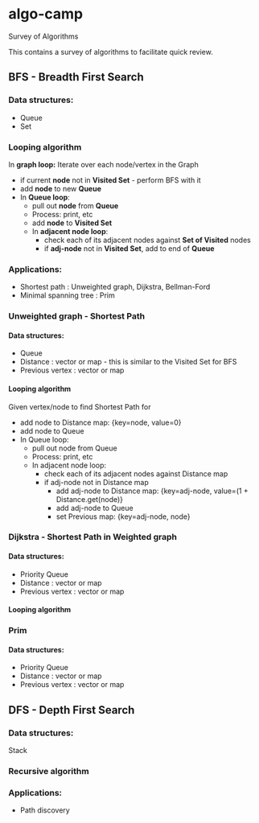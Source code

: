 # algo-camp
Survey of Algorithms

This contains a survey of algorithms to facilitate quick review.

## BFS - Breadth First Search

### Data structures:
* Queue
* Set

### Looping algorithm

In **graph loop:** Iterate over each node/vertex in the Graph
* if current **node** not in **Visited Set** - perform BFS with it
* add **node** to new **Queue**
* In **Queue loop**:
  * pull out **node** from **Queue**
  * Process: print, etc
  * add **node** to **Visited Set**
  * In **adjacent node loop**:
    * check each of its adjacent nodes against **Set of Visited** nodes
    * if **adj-node** not in **Visited Set**, add to end of **Queue**
    
### Applications: 
* Shortest path : Unweighted graph, Dijkstra, Bellman-Ford
* Minimal spanning tree : Prim

### Unweighted graph - Shortest Path

#### Data structures:
* Queue
* Distance : vector or map - this is similar to the Visited Set for BFS
* Previous vertex : vector or map

#### Looping algorithm

Given vertex/node to find Shortest Path for
* add node to Distance map: {key=node, value=0}
* add node to Queue
* In Queue loop:
  * pull out node from Queue
  * Process: print, etc
  * In adjacent node loop:
    * check each of its adjacent nodes against Distance map
    * if adj-node not in Distance map
      * add adj-node to Distance map: {key=adj-node, value=(1 + Distance.get(node)}
      * add adj-node to Queue
      * set Previous map: {key=adj-node, node}
    

### Dijkstra - Shortest Path in Weighted graph

#### Data structures:
* Priority Queue
* Distance : vector or map
* Previous vertex : vector or map

#### Looping algorithm



### Prim

#### Data structures:
* Priority Queue
* Distance : vector or map
* Previous vertex : vector or map


## DFS - Depth First Search

### Data structures:
Stack

### Recursive algorithm

### Applications:
* Path discovery




